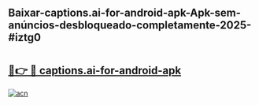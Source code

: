 ## Baixar-captions.ai-for-android-apk-Apk-sem-anúncios-desbloqueado-completamente-2025-#iztg0

# <h2><a href="https://ainizakaria.my?title=captions.ai-for-android-apk&ref=22M">🔗👉 🔴 captions.ai-for-android-apk</a></h2>

[![acn](https://github.com/user-attachments/assets/0f9c940e-d8b0-45ae-aac7-cd30a18b3e1c)](https://ainizakaria.my?title=captions.ai-for-android-apk&ref=22M)

